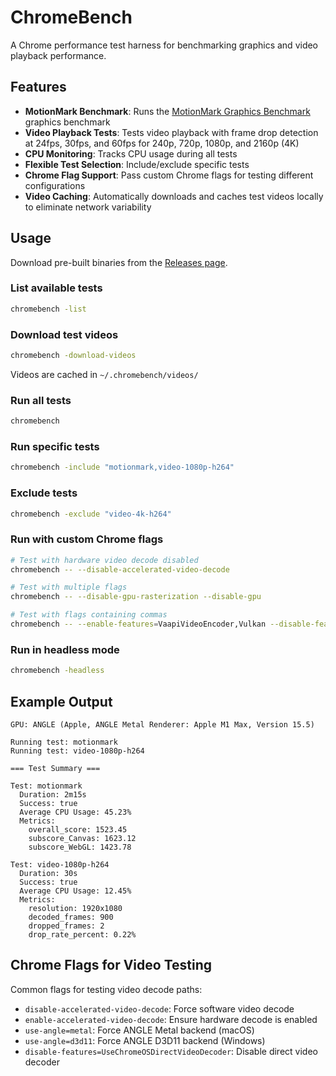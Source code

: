 # ChromeBench

A Chrome performance test harness for benchmarking graphics and video playback performance.

## Features

- **MotionMark Benchmark**: Runs the [MotionMark Graphics Benchmark](https://browserbench.org/MotionMark/) graphics benchmark
- **Video Playback Tests**: Tests video playback with frame drop detection at 24fps, 30fps, and 60fps for 240p, 720p, 1080p, and 2160p (4K)
- **CPU Monitoring**: Tracks CPU usage during all tests
- **Flexible Test Selection**: Include/exclude specific tests
- **Chrome Flag Support**: Pass custom Chrome flags for testing different configurations
- **Video Caching**: Automatically downloads and caches test videos locally to eliminate network variability

## Usage

Download pre-built binaries from the [Releases page](https://github.com/aristosando/chromebench/releases).

### List available tests
```bash
chromebench -list
```

### Download test videos
```bash
chromebench -download-videos
```

Videos are cached in `~/.chromebench/videos/`

### Run all tests
```bash
chromebench
```

### Run specific tests
```bash
chromebench -include "motionmark,video-1080p-h264"
```

### Exclude tests
```bash
chromebench -exclude "video-4k-h264"
```

### Run with custom Chrome flags
```bash
# Test with hardware video decode disabled
chromebench -- --disable-accelerated-video-decode

# Test with multiple flags
chromebench -- --disable-gpu-rasterization --disable-gpu

# Test with flags containing commas
chromebench -- --enable-features=VaapiVideoEncoder,Vulkan --disable-features=UseChromeOSDirectVideoDecoder
```

### Run in headless mode
```bash
chromebench -headless
```

## Example Output

```
GPU: ANGLE (Apple, ANGLE Metal Renderer: Apple M1 Max, Version 15.5)

Running test: motionmark
Running test: video-1080p-h264

=== Test Summary ===

Test: motionmark
  Duration: 2m15s
  Success: true
  Average CPU Usage: 45.23%
  Metrics:
    overall_score: 1523.45
    subscore_Canvas: 1623.12
    subscore_WebGL: 1423.78

Test: video-1080p-h264  
  Duration: 30s
  Success: true
  Average CPU Usage: 12.45%
  Metrics:
    resolution: 1920x1080
    decoded_frames: 900
    dropped_frames: 2
    drop_rate_percent: 0.22%
```

## Chrome Flags for Video Testing

Common flags for testing video decode paths:
- `disable-accelerated-video-decode`: Force software video decode
- `enable-accelerated-video-decode`: Ensure hardware decode is enabled
- `use-angle=metal`: Force ANGLE Metal backend (macOS)
- `use-angle=d3d11`: Force ANGLE D3D11 backend (Windows)
- `disable-features=UseChromeOSDirectVideoDecoder`: Disable direct video decoder